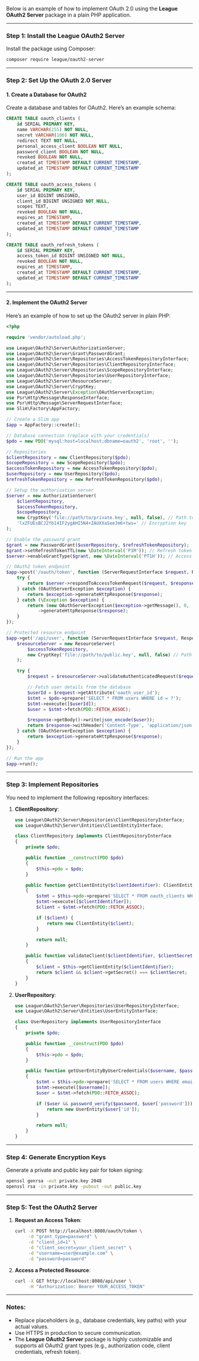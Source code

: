 
Below is an example of how to implement OAuth 2.0 using the **League OAuth2 Server** package in a plain PHP application.

---

### Step 1: Install the League OAuth2 Server
Install the package using Composer:
```bash
composer require league/oauth2-server
```

---

### Step 2: Set Up the OAuth 2.0 Server

#### 1. Create a Database for OAuth2
Create a database and tables for OAuth2. Here’s an example schema:

```sql
CREATE TABLE oauth_clients (
    id SERIAL PRIMARY KEY,
    name VARCHAR(255) NOT NULL,
    secret VARCHAR(100) NOT NULL,
    redirect TEXT NOT NULL,
    personal_access_client BOOLEAN NOT NULL,
    password_client BOOLEAN NOT NULL,
    revoked BOOLEAN NOT NULL,
    created_at TIMESTAMP DEFAULT CURRENT_TIMESTAMP,
    updated_at TIMESTAMP DEFAULT CURRENT_TIMESTAMP
);

CREATE TABLE oauth_access_tokens (
    id SERIAL PRIMARY KEY,
    user_id BIGINT UNSIGNED,
    client_id BIGINT UNSIGNED NOT NULL,
    scopes TEXT,
    revoked BOOLEAN NOT NULL,
    expires_at TIMESTAMP,
    created_at TIMESTAMP DEFAULT CURRENT_TIMESTAMP,
    updated_at TIMESTAMP DEFAULT CURRENT_TIMESTAMP
);

CREATE TABLE oauth_refresh_tokens (
    id SERIAL PRIMARY KEY,
    access_token_id BIGINT UNSIGNED NOT NULL,
    revoked BOOLEAN NOT NULL,
    expires_at TIMESTAMP,
    created_at TIMESTAMP DEFAULT CURRENT_TIMESTAMP,
    updated_at TIMESTAMP DEFAULT CURRENT_TIMESTAMP
);
```

---

#### 2. Implement the OAuth2 Server

Here’s an example of how to set up the OAuth2 server in plain PHP:

```php
<?php

require 'vendor/autoload.php';

use League\OAuth2\Server\AuthorizationServer;
use League\OAuth2\Server\Grant\PasswordGrant;
use League\OAuth2\Server\Repositories\AccessTokenRepositoryInterface;
use League\OAuth2\Server\Repositories\ClientRepositoryInterface;
use League\OAuth2\Server\Repositories\ScopeRepositoryInterface;
use League\OAuth2\Server\Repositories\UserRepositoryInterface;
use League\OAuth2\Server\ResourceServer;
use League\OAuth2\Server\CryptKey;
use League\OAuth2\Server\Exception\OAuthServerException;
use Psr\Http\Message\ResponseInterface;
use Psr\Http\Message\ServerRequestInterface;
use Slim\Factory\AppFactory;

// Create a Slim app
$app = AppFactory::create();

// Database connection (replace with your credentials)
$pdo = new PDO('mysql:host=localhost;dbname=oauth2', 'root', '');

// Repositories
$clientRepository = new ClientRepository($pdo);
$scopeRepository = new ScopeRepository($pdo);
$accessTokenRepository = new AccessTokenRepository($pdo);
$userRepository = new UserRepository($pdo);
$refreshTokenRepository = new RefreshTokenRepository($pdo);

// Setup the authorization server
$server = new AuthorizationServer(
    $clientRepository,
    $accessTokenRepository,
    $scopeRepository,
    new CryptKey('file://path/to/private.key', null, false), // Path to private key
    'lxZFUEsBCJ2Yb14IF2ygAHI5N4+ZAUXXaSeeJm6+tws=' // Encryption key
);

// Enable the password grant
$grant = new PasswordGrant($userRepository, $refreshTokenRepository);
$grant->setRefreshTokenTTL(new \DateInterval('P1M')); // Refresh token expiry
$server->enableGrantType($grant, new \DateInterval('PT1H')); // Access token expiry

// OAuth2 token endpoint
$app->post('/oauth/token', function (ServerRequestInterface $request, ResponseInterface $response) use ($server) {
    try {
        return $server->respondToAccessTokenRequest($request, $response);
    } catch (OAuthServerException $exception) {
        return $exception->generateHttpResponse($response);
    } catch (\Exception $exception) {
        return (new OAuthServerException($exception->getMessage(), 0, 'unknown_error', 500))
            ->generateHttpResponse($response);
    }
});

// Protected resource endpoint
$app->get('/api/user', function (ServerRequestInterface $request, ResponseInterface $response) use ($pdo) {
    $resourceServer = new ResourceServer(
        $accessTokenRepository,
        new CryptKey('file://path/to/public.key', null, false) // Path to public key
    );

    try {
        $request = $resourceServer->validateAuthenticatedRequest($request);

        // Fetch user details from the database
        $userId = $request->getAttribute('oauth_user_id');
        $stmt = $pdo->prepare('SELECT * FROM users WHERE id = ?');
        $stmt->execute([$userId]);
        $user = $stmt->fetch(PDO::FETCH_ASSOC);

        $response->getBody()->write(json_encode($user));
        return $response->withHeader('Content-Type', 'application/json');
    } catch (OAuthServerException $exception) {
        return $exception->generateHttpResponse($response);
    }
});

// Run the app
$app->run();
```

---

### Step 3: Implement Repositories

You need to implement the following repository interfaces:

1. **ClientRepository**:
   ```php
   use League\OAuth2\Server\Repositories\ClientRepositoryInterface;
   use League\OAuth2\Server\Entities\ClientEntityInterface;

   class ClientRepository implements ClientRepositoryInterface
   {
       private $pdo;

       public function __construct(PDO $pdo)
       {
           $this->pdo = $pdo;
       }

       public function getClientEntity($clientIdentifier): ClientEntityInterface
       {
           $stmt = $this->pdo->prepare('SELECT * FROM oauth_clients WHERE id = ?');
           $stmt->execute([$clientIdentifier]);
           $client = $stmt->fetch(PDO::FETCH_ASSOC);

           if ($client) {
               return new ClientEntity($client);
           }

           return null;
       }

       public function validateClient($clientIdentifier, $clientSecret, $grantType): bool
       {
           $client = $this->getClientEntity($clientIdentifier);
           return $client && $client->getSecret() === $clientSecret;
       }
   }
   ```

2. **UserRepository**:
   ```php
   use League\OAuth2\Server\Repositories\UserRepositoryInterface;
   use League\OAuth2\Server\Entities\UserEntityInterface;

   class UserRepository implements UserRepositoryInterface
   {
       private $pdo;

       public function __construct(PDO $pdo)
       {
           $this->pdo = $pdo;
       }

       public function getUserEntityByUserCredentials($username, $password, $grantType): ?UserEntityInterface
       {
           $stmt = $this->pdo->prepare('SELECT * FROM users WHERE email = ?');
           $stmt->execute([$username]);
           $user = $stmt->fetch(PDO::FETCH_ASSOC);

           if ($user && password_verify($password, $user['password'])) {
               return new UserEntity($user['id']);
           }

           return null;
       }
   }
   ```

---

### Step 4: Generate Encryption Keys

Generate a private and public key pair for token signing:
```bash
openssl genrsa -out private.key 2048
openssl rsa -in private.key -pubout -out public.key
```

---

### Step 5: Test the OAuth2 Server

1. **Request an Access Token**:
   ```bash
   curl -X POST http://localhost:8080/oauth/token \
        -d "grant_type=password" \
        -d "client_id=1" \
        -d "client_secret=your_client_secret" \
        -d "username=user@example.com" \
        -d "password=password"
   ```

2. **Access a Protected Resource**:
   ```bash
   curl -X GET http://localhost:8080/api/user \
        -H "Authorization: Bearer YOUR_ACCESS_TOKEN"
   ```

---

### Notes:
- Replace placeholders (e.g., database credentials, key paths) with your actual values.
- Use HTTPS in production to secure communication.
- The **League OAuth2 Server** package is highly customizable and supports all OAuth2 grant types (e.g., authorization code, client credentials, refresh token).
